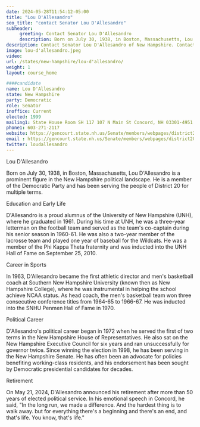 ```yaml
---
date: 2024-05-28T11:54:12-05:00
title: "Lou D'Allesandro"
seo_title: "contact Senator Lou D'Allesandro"
subheader:
     greeting: Contact Senator Lou D'Allesandro
     description: Born on July 30, 1938, in Boston, Massachusetts, Lou D'Allesandro is a prominent figure in the New Hampshire political landscape. He is a member of the Democratic Party and has been serving the people of District 20 for multiple terms since 1999.
description: Contact Senator Lou D'Allesandro of New Hampshire. Contact information for Lou D'Allesandro includes email address, phone number, and mailing address.
image: lou-d'allesandro.jpeg
video:
url: /states/new-hampshire/lou-d'allesandro/
weight: 1
layout: course_home

####candidate
name: Lou D'Allesandro
state: New Hampshire
party: Democratic
role: Senator
inoffice: Current
elected: 1999
mailing1: State House Room SH 117 107 N Main St Concord, NH 03301-4951
phone1: 603-271-2117
website: https://gencourt.state.nh.us/Senate/members/webpages/district20.aspx/
email : https://gencourt.state.nh.us/Senate/members/webpages/district20.aspx/
twitter: loudallesandro
---
```

Lou D'Allesandro

Born on July 30, 1938, in Boston, Massachusetts, Lou D'Allesandro is a prominent figure in the New Hampshire political landscape. He is a member of the Democratic Party and has been serving the people of District 20 for multiple terms.

Education and Early Life

D'Allesandro is a proud alumnus of the University of New Hampshire (UNH), where he graduated in 1961. During his time at UNH, he was a three-year letterman on the football team and served as the team's co-captain during his senior season in 1960-61. He was also a two-year member of the lacrosse team and played one year of baseball for the Wildcats. He was a member of the Phi Kappa Theta fraternity and was inducted into the UNH Hall of Fame on September 25, 2010.

Career in Sports

In 1963, D'Allesandro became the first athletic director and men's basketball coach at Southern New Hampshire University (known then as New Hampshire College), where he was instrumental in helping the school achieve NCAA status. As head coach, the men's basketball team won three consecutive conference titles from 1964-65 to 1966-67. He was inducted into the SNHU Penmen Hall of Fame in 1970.

Political Career

D'Allesandro's political career began in 1972 when he served the first of two terms in the New Hampshire House of Representatives. He also sat on the New Hampshire Executive Council for six years and ran unsuccessfully for governor twice. Since winning the election in 1998, he has been serving in the New Hampshire Senate. He has often been an advocate for policies benefiting working-class residents, and his endorsement has been sought by Democratic presidential candidates for decades.

Retirement

On May 21, 2024, D'Allesandro announced his retirement after more than 50 years of elected political service. In his emotional speech in Concord, he said, "In the long run, we made a difference. And the hardest thing is to walk away. but for everything there's a beginning and there's an end, and that's life. You know, that's life."
